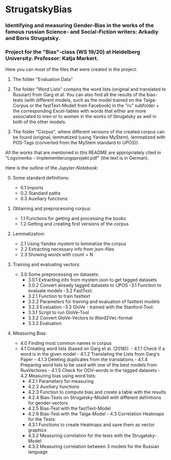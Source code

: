 # StrugatskyBias

### Identifying and measuring Gender-Bias in the works of the famous russian Science- and Social-Fiction writers: Arkadiy and Boris Strugatsky.

### Project for the "Bias"-class (WS 19/20) at Heidelberg University. Professor: Katja Markert. 


Here you can most of the files that were created in the project:

  1) The folder "Evaluation Data"

  2) The folder "Word Lists" contains the word lists (original and translated to Russian) from Garg et al. You can also find all the results of the bias-tests (with different models, such as the model trained on the Taiga-Corpus or the fastText-Modell from Facebook) in the "ru" subfolder + the corresponding Excel-tables with words that either are more associated to men or to women in the works of Strugatsky as well in both of the other models.  
  3) The folder "Corpus", where different versions of the created corpus can be found (original, lemmatized (using Yandex MyStem), lemmatized with POS-Tags (converted from the MyStem standard to UPOS)).

All the works that are mentioned in this README are appropriately cited in "Logvinenko - Implementierungsprojekt.pdf" (the text is in German).


Here is the outline of the *Jupyter-Notebook*:

  0. Some standard definitions:
     - 0.1 Imports
     - 0.2 Standard paths
     - 0.3 Auxiliary functions
    
  1. Obtaining and preprocessing corpus:
     - 1.1 Functions for getting and processing the books
     - 1.2 Getting and creating first versions of the corpus
    
  2. Lemmatization:
     - 2.1 Using Yandex mystem to lemmatize the corpus
     - 2.2 Extracting necessary info from json-files
     - 2.3 Showing words with count = N
     
  3. Training and evaluating vectors:
     - 3.0 Some preprocessing on datasets:
          - 3.0.1 Extracting info from mystem json to get tagged datasets
          - 3.0.2 Convert already tagged datasets to UPOS
     -3.1 Function to evaluate models
     -3.2 FastText:
          - 3.2.1 Function to train fasttext
          - 3.2.2 Parameters for training and evaluation of fasttext models
          - 3.2.3 Evaluation
     -3.3 GloVe - trained with the Stanford-Tool:
          - 3.3.1 Script to run GloVe-Tool
          - 3.3.2 Convert GloVe-Vectors to Word2Vec-format
          - 3.3.3 Evaluation
      
  4. Measuring Bias:
     - 4.0 Finding most common names in corpus
     - 4.1 Creating word lists (based on Garg et al. (2018)):
           - 4.1.1 Check if a word is in the given model
           - 4.1.2 Translating the Lists from Garg's Paper
           - 4.1.3 Deleting duplicates from the translations
           - 4.1.4 Preparing word lists to be used with one of the best models from RusVectores
           - 4.1.5 Check for OOV-words in the tagged datasets
    - 4.2 Measuring bias using word lists:
          - 4.2.1 Parameters for measuring
          - 4.2.2 Auxiliary functions
          - 4.2.3 Function to compute bias and create a table with the results
          - 4.2.4 Bias-Tests on Strugatsky-Modell with different definitions for gender-vectors
          - 4.2.5 Bias-Test with the fastText-Model
          - 4.2.6 Bias-Test with the Taiga-Model
    - 4.3 Correlation Heatmaps for the Tests:
          - 4.3.1 Functions to create Heatmaps and save them as vector graphics
          - 4.3.2 Measuring correlation for the tests with the Strugatsky-Model
          - 4.3.3 Measuring correlation between 3 models for the Russian language
      
